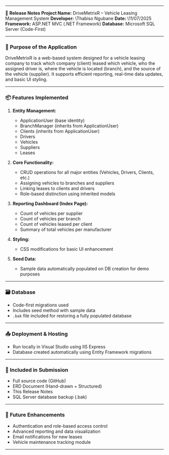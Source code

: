 
---

📄 **Release Notes**
**Project Name:** DriveMetrixR – Vehicle Leasing Management System
**Developer:** \Thabiso Ngubane
**Date:** \11/07/2025
**Framework:** ASP.NET MVC (.NET Framework)
**Database:** Microsoft SQL Server (Code-First)

---

### 🔧 **Purpose of the Application**

DriveMetrixR is a web-based system designed for a vehicle leasing company to track which company (client) leased which vehicle, who the assigned driver is, where the vehicle is located (branch), and the source of the vehicle (supplier). It supports efficient reporting, real-time data updates, and basic UI styling.

---

### 📦 **Features Implemented**

1. **Entity Management:**

   * ApplicationUser (base identity)
   * BranchManager (inherits from ApplicationUser)
   * Clients (inherits from ApplicationUser)
   * Drivers
   * Vehicles
   * Suppliers
   * Leases

2. **Core Functionality:**

   * CRUD operations for all major entities (Vehicles, Drivers, Clients, etc.)
   * Assigning vehicles to branches and suppliers
   * Linking leases to clients and drivers
   * Role-based distinction using inherited models

3. **Reporting Dashboard (Index Page):**

   * Count of vehicles per supplier
   * Count of vehicles per branch
   * Count of vehicles leased per client
   * Summary of total vehicles per manufacturer

4. **Styling:**

   * CSS modifications for basic UI enhancement

5. **Seed Data:**

   * Sample data automatically populated on DB creation for demo purposes

---

### 🗃️ **Database**

* Code-first migrations used
* Includes seed method with sample data
* `.bak` file included for restoring a fully populated database

---

### 📤 **Deployment & Hosting**

* Run locally in Visual Studio using IIS Express
* Database created automatically using Entity Framework migrations

---

### 📎 **Included in Submission**

* Full source code (GitHub)
* ERD Document (Hand-drawn + Structured)
* This Release Notes
* SQL Server database backup (.bak)

---

### 📝 **Future Enhancements**

* Authentication and role-based access control
* Advanced reporting and data visualization
* Email notifications for new leases
* Vehicle maintenance tracking module

---
